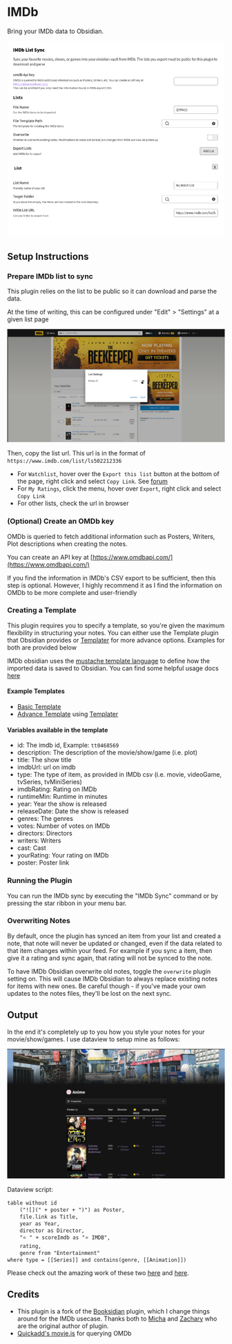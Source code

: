 # IMDb

Bring your IMDb data to Obsidian.

![](https://raw.githubusercontent.com/aaachen/IMDb-Obsidian/main/readme/plugin-view.png)

## Setup Instructions

### Prepare IMDb list to sync

This plugin relies on the list to be public so it can download and parse the
data.

At the time of writing, this can be configured under "Edit" > "Settings" at a
given list page

![](https://raw.githubusercontent.com/aaachen/IMDb-Obsidian/main/readme/list-privacy.png)

Then, copy the list url. This url is in the format of `https://www.imdb.com/list/ls502212336`

- For `Watchlist`, hover over the `Export this list` button at
  the bottom of the page, right click and select `Copy Link`. See
  [forum](https://community-imdb.sprinklr.com/conversations/imdbcom/how-to-export-watchlist/61be41d2add924150d1748de)
- For `My Ratings`, click the menu, hover over `Export`, right click and select `Copy Link`
- For other lists, check the url in browser

### (Optional) Create an OMDb key

OMDb is queried to fetch additional information such as Posters, Writers, Plot
descriptions when creating the notes.

You can create an API key at
[https://www.omdbapi.com/](https://www.omdbapi.com/)

If you find the information in IMDb's CSV export to be sufficient, then this
step is optional. However, I highly recommend it as I find the information on
OMDb to be more complete and user-friendly

### Creating a Template

This plugin requires you to specify a template, so you're given the maximum
flexibility in structuring your notes. You can either use the Template plugin
that Obsidian provides or [Templater](https://github.com/SilentVoid13/Templater)
for more advance options. Examples for both are provided below

IMDb obsidian uses the [mustache template language](https://mustache.github.io/)
to define how the imported data is saved to Obsidian. You can find some helpful
usage docs
[here](https://docs.omnivore.app/integrations/obsidian.html#mustache-template-language)

#### Example Templates

- [Basic Template](https://raw.githubusercontent.com/aaachen/IMDb-Obsidian/main/readme/IMDB%20Plugin%20-%20Basic%20Template.md) 
- [Advance Template](https://raw.githubusercontent.com/aaachen/IMDb-Obsidian/main/readme/IMDB%20Plugin%20-%20Advance%20Template.md) using [Templater](https://github.com/SilentVoid13/Templater)

#### Variables available in the template

- id: The imdb id, Example: `tt0468569`
- description: The description of the movie/show/game (i.e. plot)
- title: The show title
- imdbUrl: url on imdb
- type: The type of item, as provided in IMDb csv (i.e. movie, videoGame, tvSeries, tvMiniSeries)
- imdbRating: Rating on IMDb
- runtimeMin: Runtime in minutes
- year: Year the show is released
- releaseDate: Date the show is released
- genres: The genres
- votes: Number of votes on IMDb
- directors: Directors
- writers: Writers
- cast: Cast
- yourRating: Your rating on IMDb
- poster: Poster link

### Running the Plugin

You can run the IMDb sync by executing the "IMDb Sync" command or by pressing
the star ribbon in your menu bar.

### Overwriting Notes

By default, once the plugin has synced an item from your list and created a
note, that note will never be updated or changed, even if the data related to
that item changes within your feed. For example if you sync a item, then give it
a rating and sync again, that rating will not be synced to the note.

To have IMDb Obsidian overwrite old notes, toggle the `overwrite` plugin setting
on. This will cause IMDb Obsidian to always replace existing notes for items
with new ones. Be careful though - if you've made your own updates to the notes
files, they'll be lost on the next sync.

## Output

In the end it's completely up to you how you style your notes for your
movie/show/games. I use dataview to setup mine as follows:

![](https://raw.githubusercontent.com/aaachen/IMDb-Obsidian/main/readme/my-imdb-setup.png)

Dataview script:

```dataview
table without id
	("![](" + poster + ")") as Poster, 
	file.link as Title, 
	year as Year, 
	director as Director, 
	"⭐ " + scoreImdb as "⭐ IMDB", 
	rating, 
	genre from "Entertainment"
where type = [[Series]] and contains(genre, [[Animation]])
```

Please check out the amazing work of these two
[here](https://github.com/blacksmithgu/obsidian-dataview) and
[here](https://github.com/kepano/obsidian-minimal).

## Credits

- This plugin is a fork of the
  [Booksidian](https://github.com/MichaBrugger/booksidian_plugin) plugin, which I change things around for the IMDb usecase. Thanks both to
  [Micha](https://github.com/MichaBrugger) and
  [Zachary](https://github.com/zacharyw) who are the original author of plugin.
- [Quickadd's movie.js](https://github.com/chhoumann/quickadd/blob/master/docs/docs/Examples/Attachments/movies.js)
  for querying OMDb
